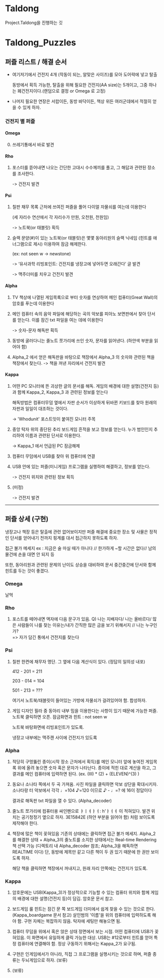 # Taldong

Project.Taldong을 진행하는 깃


# Taldong_Puzzles


## 퍼즐 리스트 / 해결 순서



- 여기저기에서 건전지 4개 (작동이 되는, 알맞은 사이즈)를 모아 도어락에 넣고 탈출

   동방에서 획득 가능한, 탈출을 위해 필요한 건전지(AA size)는 5개이고, 그중 하나는 폐건전지이다.(랜덤으로 결정 or Omega 로 고정)



- 나머지 필요한 연장은 서랍이든, 동방 바닥이든, 책상 위든 여러군데에서 적절히 얻을 수 있게 하자.



### 건전지 별 퍼즐 


#### Omega  

 0.  쓰레기통에서 바로 발견 

 

#### Rho

 1.  포스터를 뜯어내면 나오는 간단한 고대시 수수께끼를 풀고, 그 해답과 관련된 장소를 조사한다.

     -> 건전지 발견

 

#### Psi

 1. 칠판 채무 목록 근처에 쓰여진 퍼즐을 풀어 다이얼 자물쇠를 여는데 이용한다 
 
    (세 자리수 연산에서 각 자리수가 만원, 오천원, 천원임) 

    -> 노트북(or 태블릿) 획득



 2. 슬랙 문양(#)이 있는 노트북(or 태블릿)은 몇몇 동아리원의 슬랙 닉네임 (힌트를 애너그램으로 제시) 이용하여 잠금 해제한다. 

    (ex: not seen w -> newstone) 
  
    -> ‘유사과학 리빙포인트: 건전지를 냉장고에 넣어두면 오래간다’ 글 발견 

    -> 맥주더미를 치우고 건전지 발견



#### Alpha

 1. TV 책상에 나열된 게임목록으로 부터 숫자를 연상하여 메인 컴퓨터(Great Wall)의 암호를 푸는데 이용한다 



 2. 메인 컴퓨터 속의 음악 파일에 해당하는 곡의 악보를 피아노 보면판에서 찾아 단서를 얻는다. 이를 잠긴 txt 파일을 여는 데에 이용한다 

    -> 숫자-문자 해독판 획득 

 

 3. 동방에 굴러다니는 줄노트 쪼가리에 쓰인 숫자, 문자를 읽어낸다. (하얀색 부분을 읽어야 함)

 

 4. Alpha_2 에서 얻은 해독판을 바탕으로 책장에서 Alpha_3 의 숫자와 관련된 책을 책장에서 찾는다. 
    -> 책을 꺼낸 자리에서 건전지 발견  





#### Kappa

 1. 어떤 PC 모니터에 뜬 괴상한 글의 문서를 해독. 게임의 배경에 대한 설명(건전지 등)과 함께 Kappa_2, Kappa_3 과 관련된 정보를 얻는다 

    해독방법은 컴퓨터무덤 옆에서 자판 순서가 이상하게 뒤바뀐 키보드를 찾아 원래의 자판과 일일이 대조하는 것이다. 

    -> 'Whodunit' 포스트잇이 붙여진 모니터 주목

 

 2. 중앙 탁자 위의 중단된 추리 보드게임 흔적을 보고 정보를 얻는다. 
    누가 범인인지 추리하여 이름과 관련된 단서로 이용한다. 

    -> Kappa_1 에서 언급된 PC 잠금해제


 3. 컴퓨터 무덤에서 USB를 찾아 위 컴퓨터에 연결

 
 4. USB 안에 있는 퍼즐(미니게임) 프로그램을 실행하여 해결하고, 정보를 얻는다.  

    -> 건전지 위치와 관련된 정보 획득 

 

 5. (미정)

    -> 건전지 발견





---------------------------------------------------------------------------



## 퍼즐 상세 (구현) 



냉장고나 책장 등은 탈출에 관련 없어보이지만 퍼즐 해결에 중요한 장소 및 사물은 정적인 단서를 얻어내기 전까지 핑계를 대서 접근하지 못하도록 하자.



접근 불가 메세지 ex : 지금은 술 마실 때가 아니다 // 한가하게 ~할 시간은 없다// 남의 물건에 손을 대면 안 되지 등 



또한, 동아리원과 관련된 문제의 난이도 상승을 대비하여 문서 중간중간에 단서와 함께 힌트를 두는 것이 좋겠다. 





### Omega

   날먹

 

### Rho

 1. 포스트를 떼어내면 액자에 다음 문구가 있음. 
    Q) 나는 지배자다/ 나는 올바르다/ 많은 사람들이 나를 찾는 이유는/내가 간직한 많은 금을 보기 위해서지 // 나는 누구인가?  
    => 자가 담긴 통에서 건전지를 찾는다

 
### Psi

 1. 칠판 한켠에 채무자 명단. 그 옆에 다음 계산식이 있다.  (정답의 일의성 내포)   

    412 - 201 = 211 
    
    203 - 014 = 104 
    
    501 - 213 = ???         

    여기서 노트북/태블릿이 들어있는 가방에 자물쇠가 걸려있어야 함. 합성하자.



 2. 게임 디자인 필라 중 동아리 내부 밈을 이용한다는 사항이 있기 때문에 가능한 퍼즐.
    노트북 클릭하면 오픈. 잠금화면과 힌트 : not seen w 
    
    노트북 바탕화면에 리빙포인트가 있도록.
    
    냉장고 내부에는 맥주캔 사이에 건전지가 있도록 


### Alpha

 1. 적당히 구멍뚫린 종이(시작 장소 근처에서 획득)를 메인 모니터 앞에 놓여진 게임목록 위에 올려 놓으면 숫자 혹은 문자가 나타난다.
    종이에 적힌 대로 계산을 하고, 그 결과를 메인 컴퓨터에 입력하면 된다. (ex. (III) * (2) + (ELEVEN)^(3) ) 


 2. 동요나 소나타 쪽에서 두 곡 가져옴. 사진 파일을 클릭하면 악보 상단을 확대시키자.  
    소나타랑 터 악보에서 각각 ♩=104 ♪=120 이므로 ♪ - ♩=? 에 16이 정답이다
 
    결과로 해독판 txt 파일을 열 수 있다. (Alpha_decoder)


 3. 줄노트 쪼가리에 컴퓨터용 싸인펜으로 ㅑㅣㅕㅏㅓ: h'ㅏㅓㅕ 이 적혀있다.  발견 위치는 공기청정기 옆으로 하자. 
    3E15842E (하얀 부분을 읽어야 함) 처럼 보이도록 제작해야 한다.


 4. 책장에 많은 책이 꽂혀있음 기존의 상태에는 클릭하면 접근 불가 메세지.
    Alpha_2 를 해결한 상태 + Alpha_3의 줄노트를 소지한 상태에서는 Real-time Rendering 책 선택 가능
    (디렉토리 내 Alpha_decoder  참조; Alpha_3을 해독하면 REALTIME 이다)
    단, 동방에 제목만 같고 다른 책이 두 권 있기 때문에 한 권만 보이도록 하자.
   
    해당 책을 클릭하면 책장에서 꺼내지고, 원래 자리 안쪽에는 건전지가 있도록.
 


### Kappa

 1. 암호문에는 USB(Kappa_3)가 정상적으로 기능할 수 있는 컴퓨터 위치와 함께 게임의 배경에 대한 설명(건전지 등)이 담김.
    암호문 문서 참고.


 2. 보드게임 룰 힌트는 잠긴 문 쪽 보드게임 더미에서 쉽게 찾을 수 있는 것으로 한다.  (Kappa_boardgame 문서 참고)
    살인범의 '이름'을 위의 컴퓨터에 입력하도록 해야 함.
    구현 자체는 복잡하지 않음. 탁자에 세팅만 해놓으면 됨.


 3. 컴퓨터 무덤을 위에서 혹은 앉은 상태 정면에서 보는 시점. 어떤 컴퓨터에 USB가 꽂혀있음. 이 화면에서 유일하게 클릭 가능한 대상.
     USB는 #12로부터 힌트를 얻어 특정 컴퓨터에 연결해야 함. 정상 구동하기 위해서는 Kappa_2가 요구됨.


 4. 구현은 인게임에서가 아니라, 직접 그 프로그램을 실행시키는 것으로 하며, 퍼즐 종류는 두뇌게임으로 하자.
    (보류)


 5. (보류)

